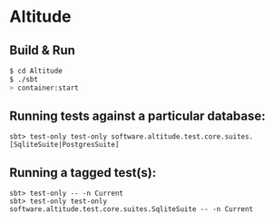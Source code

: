 # Altitude #

## Build & Run ##

```sh
$ cd Altitude
$ ./sbt
> container:start
```

## Running tests against a particular database:

    sbt> test-only test-only software.altitude.test.core.suites.[SqliteSuite|PostgresSuite]

## Running a tagged test(s):
    sbt> test-only -- -n Current
    sbt> test-only test-only software.altitude.test.core.suites.SqliteSuite -- -n Current
